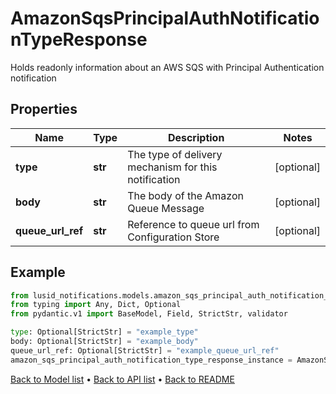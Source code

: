 # AmazonSqsPrincipalAuthNotificationTypeResponse

Holds readonly information about an AWS SQS with Principal Authentication notification
## Properties
Name | Type | Description | Notes
------------ | ------------- | ------------- | -------------
**type** | **str** | The type of delivery mechanism for this notification | [optional] 
**body** | **str** | The body of the Amazon Queue Message | [optional] 
**queue_url_ref** | **str** | Reference to queue url from Configuration Store | [optional] 
## Example

```python
from lusid_notifications.models.amazon_sqs_principal_auth_notification_type_response import AmazonSqsPrincipalAuthNotificationTypeResponse
from typing import Any, Dict, Optional
from pydantic.v1 import BaseModel, Field, StrictStr, validator

type: Optional[StrictStr] = "example_type"
body: Optional[StrictStr] = "example_body"
queue_url_ref: Optional[StrictStr] = "example_queue_url_ref"
amazon_sqs_principal_auth_notification_type_response_instance = AmazonSqsPrincipalAuthNotificationTypeResponse(type=type, body=body, queue_url_ref=queue_url_ref)

```

[Back to Model list](../README.md#documentation-for-models) &#8226; [Back to API list](../README.md#documentation-for-api-endpoints) &#8226; [Back to README](../README.md)

